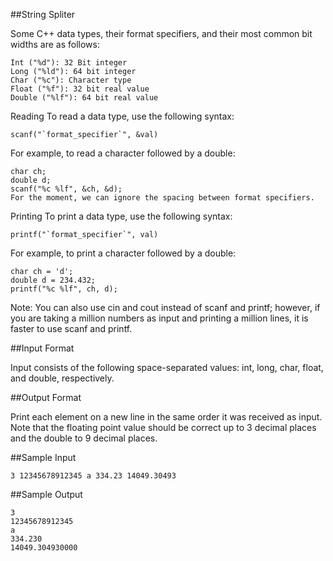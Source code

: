 ##String Spliter

Some C++ data types, their format specifiers, and their most common bit widths are as follows:

```
Int ("%d"): 32 Bit integer
Long ("%ld"): 64 bit integer
Char ("%c"): Character type
Float ("%f"): 32 bit real value
Double ("%lf"): 64 bit real value
```
Reading
To read a data type, use the following syntax:
```
scanf("`format_specifier`", &val)
```
For example, to read a character followed by a double:

```
char ch;
double d;
scanf("%c %lf", &ch, &d);
For the moment, we can ignore the spacing between format specifiers.
```


Printing
To print a data type, use the following syntax:
```
printf("`format_specifier`", val)
```

For example, to print a character followed by a double:
```
char ch = 'd';
double d = 234.432;
printf("%c %lf", ch, d);
```
Note: You can also use cin and cout instead of scanf and printf; however, if you are taking a million numbers as input and printing a million lines, it is faster to use scanf and printf.

##Input Format

Input consists of the following space-separated values: int, long, char, float, and double, respectively.

##Output Format

Print each element on a new line in the same order it was received as input. Note that the floating point value should be correct up to 3 decimal places and the double to 9 decimal places.

##Sample Input
```
3 12345678912345 a 334.23 14049.30493
```

##Sample Output
```
3
12345678912345
a
334.230
14049.304930000
```
